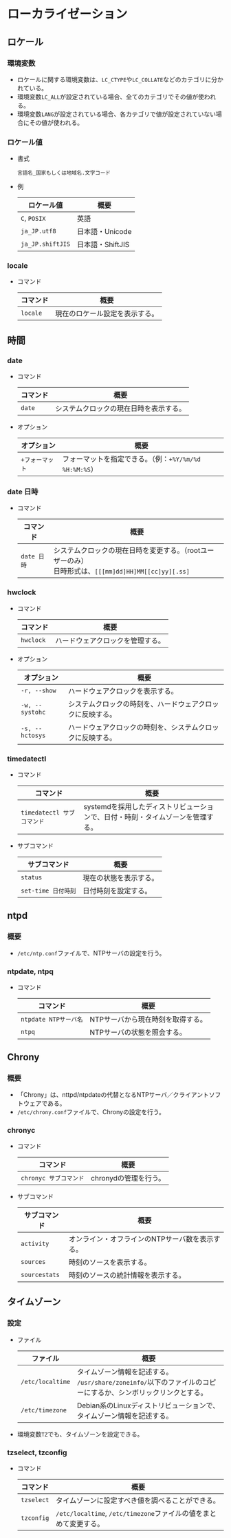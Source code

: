 # ローカライゼーション

## ロケール

### 環境変数

- ロケールに関する環境変数は、`LC_CTYPE`や`LC_COLLATE`などのカテゴリに分かれている。
- 環境変数`LC_ALL`が設定されている場合、全てのカテゴリでその値が使われる。
- 環境変数`LANG`が設定されている場合、各カテゴリで値が設定されていない場合にその値が使われる。

### ロケール値

- 書式

  ```text
  言語名_国家もしくは地域名.文字コード
  ```

- 例
  
  | ロケール値       | 概要             |
  | ---------------- | ---------------- |
  | `C`, `POSIX`     | 英語             |
  | `ja_JP.utf8`     | 日本語・Unicode  |
  | `ja_JP.shiftJIS` | 日本語・ShiftJIS |

### locale

- コマンド

  |コマンド|概要|
  |---|---|
  |`locale`|現在のロケール設定を表示する。|

## 時間

### date

- コマンド

  |コマンド|概要|
  |---|---|
  |`date`|システムクロックの現在日時を表示する。|
  
- オプション

  |オプション|概要|
  |---|---|
  |`+フォーマット`|フォーマットを指定できる。（例：`+%Y/%m/%d %H:%M:%S`）|

### date 日時

- コマンド

  | コマンド    | 概要                                                         |
  | ----------- | ------------------------------------------------------------ |
  | `date 日時` | システムクロックの現在日時を変更する。（rootユーザーのみ）<br />日時形式は、`[[[mm]dd]HH]MM[[cc]yy][.ss]` |

### hwclock

- コマンド

  |コマンド|概要|
  |---|---|
  |`hwclock`|ハードウェアクロックを管理する。|

- オプション

  | オプション      | 概要                                                       |
  | --------------- | ---------------------------------------------------------- |
  | `-r, --show`    | ハードウェアクロックを表示する。                           |
  | `-w, --systohc` | システムクロックの時刻を、ハードウェアクロックに反映する。 |
  | `-s, --hctosys` | ハードウェアクロックの時刻を、システムクロックに反映する。 |

### timedatectl

- コマンド

  |コマンド|概要|
  |---|---|
  |`timedatectl サブコマンド`|systemdを採用したディストリビューションで、日付・時刻・タイムゾーンを管理する。|

- サブコマンド

  | サブコマンド        | 概要                   |
  | ------------------- | ---------------------- |
  | `status`            | 現在の状態を表示する。 |
  | `set-time 日付時刻` | 日付時刻を設定する。   |

## ntpd

### 概要

- `/etc/ntp.conf`ファイルで、NTPサーバの設定を行う。

### ntpdate, ntpq

- コマンド

  |コマンド|概要|
  |---|---|
  |`ntpdate NTPサーバ名`|NTPサーバから現在時刻を取得する。|
  |`ntpq`|NTPサーバの状態を照会する。|

## Chrony

### 概要

- 「Chrony」は、nttpd/ntpdateの代替となるNTPサーバ／クライアントソフトウェアである。
- `/etc/chrony.conf`ファイルで、Chronyの設定を行う。

### chronyc

- コマンド

  |コマンド|概要|
  |---|---|
  |`chronyc サブコマンド`|chronydの管理を行う。|

- サブコマンド

  | サブコマンド  | 概要                                            |
  | ------------- | ----------------------------------------------- |
  | `activity`    | オンライン・オフラインのNTPサーバ数を表示する。 |
  | `sources`     | 時刻のソースを表示する。                        |
  | `sourcestats` | 時刻のソースの統計情報を表示する。              |

## タイムゾーン

### 設定

- ファイル

  | ファイル         | 概要                                                         |
  | ---------------- | ------------------------------------------------------------ |
  | `/etc/localtime` | タイムゾーン情報を記述する。<br />`/usr/share/zoneinfo/`以下のファイルのコピーにするか、シンボリックリンクとする。 |
  | `/etc/timezone`  | Debian系のLinuxディストリビューションで、タイムゾーン情報を記述する。 |

- 環境変数`TZ`でも、タイムゾーンを設定できる。

### tzselect, tzconfig

- コマンド

  |コマンド|概要|
  |---|---|
  |`tzselect`|タイムゾーンに設定すべき値を調べることができる。|
  |`tzconfig`|`/etc/localtime`, `/etc/timezone`ファイルの値をまとめて変更する。|
